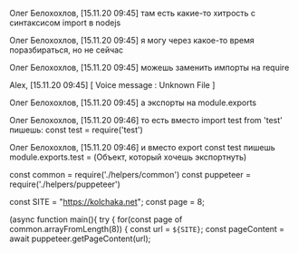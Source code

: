 Олег Белохохлов, [15.11.20 09:45]
там есть какие-то хитрость с синтаксисом import в nodejs

Олег Белохохлов, [15.11.20 09:45]
я могу через какое-то время поразбираться, но не сейчас

Олег Белохохлов, [15.11.20 09:45]
можешь заменить импорты на require

Alex, [15.11.20 09:45]
[ Voice message : Unknown File ]

Олег Белохохлов, [15.11.20 09:45]
а экспорты на module.exports

Олег Белохохлов, [15.11.20 09:46]
то есть вместо import test from 'test' пишешь: const test = require('test')

Олег Белохохлов, [15.11.20 09:46]
и вместо export const test пишешь module.exports.test = (Объект, который хочешь экспортнуть)


const common = require('./helpers/common')
const puppeteer = require('./helpers/puppeteer')

const SITE = "https://kolchaka.net";
const page = 8;

(async function main(){
    try {
        for(const page of common.arrayFromLength(8))
        {
            const url = `${SITE}`; 
            const pageContent = await puppeteer.getPageContent(url);